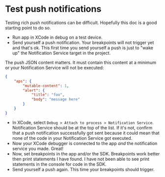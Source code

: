 # Test push notifications 

Testing rich push notifications can be difficult. Hopefully this doc is a good starting point to do so. 

* Run app in XCode in debug on a test device. 
* Send yourself a push notification. Your breakpoints will not trigger yet and that's ok. This first time you send yourself a push is just to "wake up" the Notification Service target in the project. 

The push JSON content matters. It must contain this content at a minimum or your Notification Service will not be executed:

```json
{
    "aps": {
        "mutable-content": 1,
        "alert": {
            "title": "foo",
            "body": "message here"
        }
    }
}
```

* In XCode, select `Debug > Attach to process > Notification Service`. Notification Service should be at the top of the list. If it's not, confirm that a push notification successfully got sent because it could mean that none of the code in your Notification Service got executed. 
* Now your XCode debugger is connected to the app *and* the notification service you made. Great!
* Now, set breakpoints in the app and/or the SDK. Breakpoints work better then print statements I have found. I have not been able to see print statements in the console for code in the SDK. 
* Send yourself a push again. This time your breakpoints should trigger. 